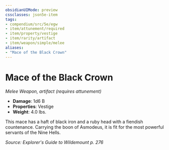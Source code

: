 ```yaml
---
obsidianUIMode: preview
cssclasses: json5e-item
tags:
- compendium/src/5e/egw
- item/attunement/required
- item/property/vestige
- item/rarity/artifact
- item/weapon/simple/melee
aliases: 
- "Mace of the Black Crown"
---
```

# Mace of the Black Crown
*Melee Weapon, artifact (requires attunement)*  

- **Damage**: 1d6 B
- **Properties**: Vestige
- **Weight**: 4.0 lbs.

This mace has a haft of black iron and a ruby head with a fiendish countenance. Carrying the boon of Asmodeus, it is fit for the most powerful servants of the Nine Hells.

*Source: Explorer's Guide to Wildemount p. 276*